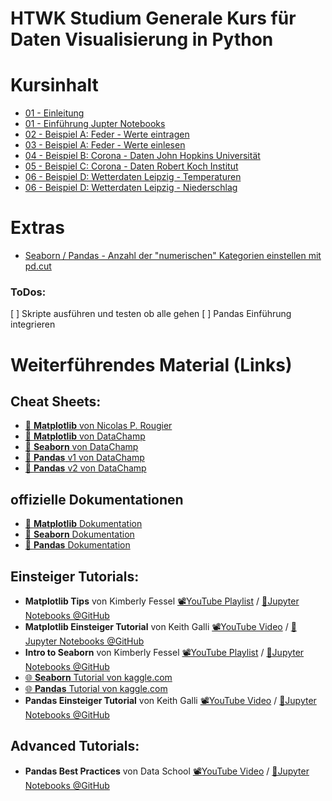 # HTWK Studium Generale Kurs für Daten Visualisierung in Python

# Kursinhalt

- [01 - Einleitung](01-Einleitung/Einleitung.md)
- [01 - Einführung Jupter Notebooks](01-Einleitung/Einfuehrung-Jupyter-Noteboks) 
- [02 - Beispiel A: Feder - Werte eintragen](02-Beispiel_A-Federn-Werte-eintragen/Werte-Eintragen.ipynb)
- [03 - Beispiel A: Feder - Werte einlesen](03-Beispiel_A-Federn-Werte-einlesen/Daten-einlesen.ipynb)
- [04 - Beispiel B: Corona - Daten John Hopkins Universität](04-Beispiel_B-Corona-JP/Corona_JohnHopkins.ipynb)
- [05 - Beispiel C: Corona - Daten Robert Koch Institut](05-Beispiel_C-Corona-RKI/Corona_RKI.ipynb)
- [06 - Beispiel D: Wetterdaten Leipzig - Temperaturen](06-Beispiel_D-Wetterdaten-Leipzig/Temperaturen.ipynb)
- [06 - Beispiel D: Wetterdaten Leipzig - Niederschlag](06-Beispiel_D-Wetterdaten-Leipzig/Niederschlag.ipynb)

# Extras

- [Seaborn / Pandas - Anzahl der "numerischen" Kategorien einstellen mit pd.cut](Extras/seaborn-numerical-categorization.ipynb)


### ToDos:
[ ] Skripte ausführen und testen ob alle gehen
[ ] Pandas Einführung integrieren


# Weiterführendes Material (Links)

## Cheat Sheets:
- [📰 **Matplotlib** von Nicolas P. Rougier](https://github.com/matplotlib/cheatsheets/) 
- [📰 **Matplotlib** von DataChamp](https://s3.amazonaws.com/assets.datacamp.com/blog_assets/Python_Matplotlib_Cheat_Sheet.pdf) 
- [📰 **Seaborn** von DataChamp](https://s3.amazonaws.com/assets.datacamp.com/blog_assets/Python_Seaborn_Cheat_Sheet.pdf) 
- [📰 **Pandas** v1 von DataChamp](http://datacamp-community-prod.s3.amazonaws.com/dbed353d-2757-4617-8206-8767ab379ab3) 
- [📰 **Pandas** v2 von DataChamp](https://s3.amazonaws.com/assets.datacamp.com/blog_assets/Python_Pandas_Cheat_Sheet_2.pdf) 

## offizielle Dokumentationen
- [📖 **Matplotlib** Dokumentation](https://matplotlib.org/api/_as_gen/matplotlib.pyplot.html) 
- [📖 **Seaborn** Dokumentation](https://seaborn.pydata.org/tutorial.html) 
- [📖 **Pandas** Dokumentation](https://pandas.pydata.org/pandas-docs/stable/) 


## Einsteiger Tutorials:
- **Matplotlib Tips** von Kimberly Fessel [📽️YouTube Playlist](https://www.youtube.com/watch?v=UUy6_ElQXBY&list=PLtPIclEQf-3dJmAj3IsSRwRoLbX-n3J81) /  [📁Jupyter Notebooks @GitHub](https://github.com/kimfetti/Videos/tree/master/Matplotlib_Tips) 
- **Matplotlib Einsteiger Tutorial** von Keith Galli [📽️YouTube Video](https://youtu.be/0P7QnIQDBJY) /  [📁Jupyter Notebooks @GitHub](https://github.com/KeithGalli/matplotlib_tutorial) 
- **Intro to Seaborn** von Kimberly Fessel [📽️YouTube Playlist](https://www.youtube.com/playlist?list=PLtPIclEQf-3cG31dxSMZ8KTcDG7zYng1j) /  [📁Jupyter Notebooks @GitHub](https://github.com/kimfetti/Videos/tree/master/Seaborn) 
- [🌐 **Seaborn** Tutorial von kaggle.com](https://www.kaggle.com/learn/data-visualization)
- [🌐 **Pandas** Tutorial von kaggle.com](https://www.kaggle.com/learn/pandas)
- **Pandas Einsteiger Tutorial** von Keith Galli [📽️YouTube Video](https://youtu.be/vmEHCJofslg) /  [📁Jupyter Notebooks @GitHub](https://github.com/KeithGalli/pandas) 

## Advanced Tutorials:
- **Pandas Best Practices** von Data School [📽️YouTube Video](https://youtu.be/dPwLlJkSHLo) /  [📁Jupyter Notebooks @GitHub](https://github.com/justmarkham/pandas-videos/blob/master/top_25_pandas_tricks.ipynb)  